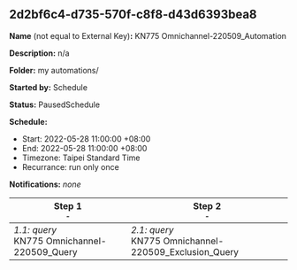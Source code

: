 ## 2d2bf6c4-d735-570f-c8f8-d43d6393bea8

**Name** (not equal to External Key)**:** KN775 Omnichannel-220509_Automation

**Description:** n/a

**Folder:** my automations/

**Started by:** Schedule

**Status:** PausedSchedule

**Schedule:**

* Start: 2022-05-28 11:00:00 +08:00
* End: 2022-05-28 11:00:00 +08:00
* Timezone: Taipei Standard Time
* Recurrance: run only once

**Notifications:** _none_


| Step 1<br>_<small>-</small>_ | Step 2<br>_<small>-</small>_ |
| --- | --- |
| _1.1: query_<br>KN775 Omnichannel-220509_Query | _2.1: query_<br>KN775 Omnichannel-220509_Exclusion_Query |

